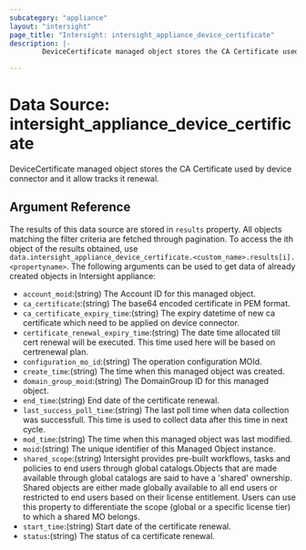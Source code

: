 ```yaml
---
subcategory: "appliance"
layout: "intersight"
page_title: "Intersight: intersight_appliance_device_certificate"
description: |-
        DeviceCertificate managed object stores the CA Certificate used by device connector and it allow tracks it renewal.

---
```


# Data Source: intersight_appliance_device_certificate
DeviceCertificate managed object stores the CA Certificate used by device connector and it allow tracks it renewal.
## Argument Reference
The results of this data source are stored in `results` property.
All objects matching the filter criteria are fetched through pagination.
To access the ith object of the results obtained, use `data.intersight_appliance_device_certificate.<custom_name>.results[i].<propertyname>`.
The following arguments can be used to get data of already created objects in Intersight appliance:
* `account_moid`:(string) The Account ID for this managed object. 
* `ca_certificate`:(string) The base64 encoded certificate in PEM format. 
* `ca_certificate_expiry_time`:(string) The expiry datetime of new ca certificate which need to be applied on device connector. 
* `certificate_renewal_expiry_time`:(string) The date time allocated till cert renewal will be executed. This time used here will be based on certrenewal plan. 
* `configuration_mo_id`:(string) The operation configuration MOId. 
* `create_time`:(string) The time when this managed object was created. 
* `domain_group_moid`:(string) The DomainGroup ID for this managed object. 
* `end_time`:(string) End date of the certificate renewal. 
* `last_success_poll_time`:(string) The last poll time when data collection was successfull. This time is used to collect data after this time in next cycle. 
* `mod_time`:(string) The time when this managed object was last modified. 
* `moid`:(string) The unique identifier of this Managed Object instance. 
* `shared_scope`:(string) Intersight provides pre-built workflows, tasks and policies to end users through global catalogs.Objects that are made available through global catalogs are said to have a 'shared' ownership. Shared objects are either made globally available to all end users or restricted to end users based on their license entitlement. Users can use this property to differentiate the scope (global or a specific license tier) to which a shared MO belongs. 
* `start_time`:(string) Start date of the certificate renewal. 
* `status`:(string) The status of ca certificate renewal. 
 
